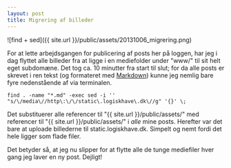 ```yaml
---
layout: post
title: Migrering af billeder
---
```


![find + sed]({{ site.url }}/public/assets/20131006_migrering.png)

For at lette arbejdsgangen for publicering af posts her på loggen, har jeg i dag flyttet alle billeder fra at ligge i en mediefolder under "www/" til sit helt eget subdomæne. Det tog ca. 10 minutter fra start til slut; for da alle posts er skrevet i ren tekst (og formateret med [Markdown](http://daringfireball.net/projects/markdown/)) kunne jeg nemlig bare fyre nedenstående af via terminalen.

    find . -name "*.md" -exec sed -i '' "s/\/media\//http\:\/\/static\.logiskhave\.dk\//g" '{}' \;

Det substituerer alle referencer til "{{ site.url }}/public/assets/" med referencer til "{{ site.url }}/public/assets/" i *alle* mine posts. Herefter var det bare at uploade billederne til static.logiskhave.dk. Simpelt og nemt fordi det hele ligger som flade filer.

Det betyder så, at jeg nu slipper for at flytte alle de tunge mediefiler hver gang jeg laver en ny post. Dejligt!
